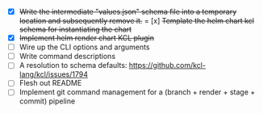 - [x] ~~Write the intermediate "values.json" schema file into a temporary location and subsequently remove it.~~
= [x] ~~Template the helm chart kcl schema for instantiating the chart~~
- [x] ~~Implement helm render chart KCL plugin~~
- [ ] Wire up the CLI options and arguments
- [ ] Write command descriptions
- [ ] A resolution to schema defaults: https://github.com/kcl-lang/kcl/issues/1794
- [ ] Flesh out README
- [ ] Implement git command management for a (branch + render + stage + commit) pipeline
